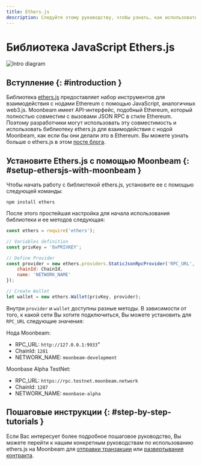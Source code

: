 ```yaml
---
title: Ethers.js
description: Следуйте этому руководству, чтобы узнать, как использовать библиотеку Ethereum EtherJS для развертывания смарт-контрактов Solidity на Moonbeam.
---
```

# Библиотека JavaScript Ethers.js

![Intro diagram](/images/builders/tools/eth-libraries/ethersjs-banner.png)

## Вступление {: #introduction } 

Библиотека [ethers.js](https://docs.ethers.io/) предоставляет набор инструментов для взаимодействия с нодами Ethereum с помощью JavaScript, аналогичных web3.js. Moonbeam имеет API-интерфейс, подобный Ethereum, который полностью совместим с вызовами JSON RPC в стиле Ethereum. Поэтому разработчики могут использовать эту совместимость и использовать библиотеку ethers.js для взаимодействия с нодой Moonbeam, как если бы они делали это в Ethereum. Вы можете узнать больше о ethers.js в этом [посте блога](https://medium.com/l4-media/announcing-ethers-js-a-web3-alternative-6f134fdd06f3).

## Установите Ethers.js с помощью Moonbeam {: #setup-ethersjs-with-moonbeam } 

Чтобы начать работу с библиотекой ethers.js, установите ее с помощью следующей команды:

```
npm install ethers
```

После этого простейшая настройка для начала использования библиотеки и ее методов следующая:

```js
const ethers = require('ethers');

// Variables definition
const privKey = '0xPRIVKEY';

// Define Provider
const provider = new ethers.providers.StaticJsonRpcProvider('RPC_URL', {
    chainId: ChainId,
    name: 'NETWORK_NAME'
});

// Create Wallet
let wallet = new ethers.Wallet(privKey, provider);
```

Внутри `provider` и `wallet` доступны разные методы. В зависимости от того, к какой сети Вы хотите подключиться, Вы можете установить для `RPC_URL` следующие значения:

Нода Moonbeam: 
 - RPC_URL: `http://127.0.0.1:9933`"
 - ChainId: `1281`
 - NETWORK_NAME: `moonbeam-development`
 
Moonbase Alpha TestNet: 
 - RPC_URL: `https://rpc.testnet.moonbeam.network`
 - ChainId: `1287`
 - NETWORK_NAME: `moonbase-alpha`

## Пошаговые инструкции {: #step-by-step-tutorials } 

Если Вас интересует более подробное пошаговое руководство, Вы можете перейти к нашим конкретным руководствам по использованию ethers.js на Moonbeam для [отправки транзакции](/getting-started/local-node/send-transaction/) или [развертывания контракта](/getting-started/local-node/deploy-contract/).

